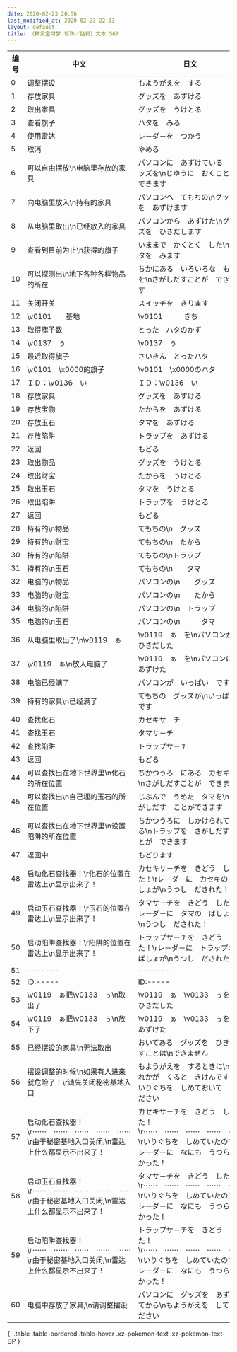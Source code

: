 ```yaml
---
date: 2020-02-23 20:56
last_modified_at: 2020-02-23 22:03
layout: default
title: 《精灵宝可梦 珍珠／钻石》文本 567
---
```

| 编号 | 中文 | 日文 |
| ---- | ---- | ---- |
| 0 | 调整摆设 | もようがえを　する |
| 1 | 存放家具 | グッズを　あずける |
| 2 | 取出家具 | グッズを　うけとる |
| 3 | 查看旗子 | ハタを　みる |
| 4 | 使用雷达 | レ－ダ－を　つかう |
| 5 | 取消 | やめる |
| 6 | 可以自由摆放\n电脑里存放的家具 | パソコンに　あずけている　グッズを\nじゆうに　おくことが　できます　 |
| 7 | 向电脑里放入\n持有的家具 | パソコンへ　てもちの\nグッズを　あずけます |
| 8 | 从电脑里取出\n已经放入的家具 | パソコンから　あずけた\nグッズを　ひきだします |
| 9 | 查看到目前为止\n获得的旗子 | いままで　かくとく　した\nハタを　みます |
| 10 | 可以探测出\n地下各种各样物品的所在 | ちかにある　いろいろな　ものを\nさがしだすことが　できます |
| 11 | 关闭开关 | スイッチを　きります　 |
| 12 | \v0101　　基地 | \v0101　　　きち |
| 13 | 取得旗子数 | とった　ハタのかず |
| 14 | \v0137　ぅ | \v0137　ぅ |
| 15 | 最近取得旗子 | さいきん　とったハタ |
| 16 | \v0101　\x0000的旗子 | \v0101　\x0000のハタ |
| 17 | ＩＤ：\v0136　い | ＩＤ：\v0136　い |
| 18 | 存放家具 | グッズを　あずける |
| 19 | 存放宝物 | たからを　あずける |
| 20 | 存放玉石 | タマを　あずける |
| 21 | 存放陷阱 | トラップを　あずける |
| 22 | 返回 | もどる |
| 23 | 取出物品 | グッズを　うけとる |
| 24 | 取出财宝 | たからを　うけとる |
| 25 | 取出玉石 | タマを　うけとる |
| 26 | 取出陷阱 | トラップを　うけとる |
| 27 | 返回 | もどる |
| 28 | 持有的\n物品 | てもちの\n　グッズ |
| 29 | 持有的\n财宝 | てもちの\n　たから |
| 30 | 持有的\n陷阱 | てもちの\nトラップ |
| 31 | 持有的\n玉石 | てもちの\n　　タマ |
| 32 | 电脑的\n物品 | パソコンの\n　　グッズ |
| 33 | 电脑的\n财宝 | パソコンの\n　　たから |
| 34 | 电脑的\n陷阱 | パソコンの\n　トラップ |
| 35 | 电脑的\n玉石 | パソコンの\n　　　タマ |
| 36 | 从电脑里取出了\n\v0119　ぁ | \v0119　ぁ　を\nパソコンから　ひきだした |
| 37 | \v0119　ぁ\n放入电脑了 | \v0119　ぁ　を\nパソコンに　あずけた |
| 38 | 电脑已经满了 | パソコンが　いっぱい　です |
| 39 | 持有的家具\n已经满了 | てもちの　グッズが\nいっぱいです |
| 40 | 查找化石 | カセキサ－チ |
| 41 | 查找玉石 | タマサ－チ |
| 42 | 查找陷阱 | トラップサ－チ |
| 43 | 返回 | もどる |
| 44 | 可以查找出在地下世界里\n化石的所在位置 | ちかつうろ　にある　カセキを\nさがしだすことが　できます |
| 45 | 可以查找出\n自己埋的玉石的所在位置 | じぶんで　うめた　タマを\nさがしだす　ことができます |
| 46 | 可以查找出在地下世界里\n设置陷阱的所在位置 | ちかつうろに　しかけられている\nトラップを　さがしだすことが　できます |
| 47 | 返回中 | もどります　 |
| 48 | 启动化石查找器！\r化石的位置在雷达上\n显示出来了！ | カセキサ－チを　きどう　した！\rレ－ダ－に　カセキの　ばしょが\nうつし　だされた！ |
| 49 | 启动玉石查找器！\r玉石的位置在雷达上\n显示出来了！ | タマサ－チを　きどう　した！\rレ－ダ－に　タマの　ばしょが\nうつし　だされた！ |
| 50 | 启动陷阱查找器！\r陷阱的位置在雷达上\n显示出来了！ | トラップサ－チを　きどう　した！\rレ－ダ－に　トラップの　ばしょが\nうつし　だされた！ |
| 51 | ------- | ------- |
| 52 | ID:----- | ID:----- |
| 53 | \v0119　ぁ把\v0133　ぅ\n取出了 | \v0119　ぁ　\v0133　ぅを\nひきだした |
| 54 | \v0119　ぁ把\v0133　ぅ\n放下了 | \v0119　ぁ　\v0133　ぅを\nあずけた |
| 55 | 已经摆设的家具\n无法取出 | おいてある　グッズを　ひきだすことは\nできません |
| 56 | 摆设调整的时候\n如果有人进来就危险了！\r请先关闭秘密基地入口 | もようがえを　するときに\nだれかが　くると　きけんです！\rいりぐちを　しめておいて　ください |
| 57 | 启动化石查找器！\r⋯⋯　⋯⋯　⋯⋯　⋯⋯　⋯⋯\r由于秘密基地入口关闭,\n雷达上什么都显示不出来了！ | カセキサ－チを　きどう　した！\r⋯⋯　⋯⋯　⋯⋯　⋯⋯　⋯⋯\rいりぐちを　しめていたので\nレ－ダ－に　なにも　うつらなかった！ |
| 58 | 启动玉石查找器！\r⋯⋯　⋯⋯　⋯⋯　⋯⋯　⋯⋯\r由于秘密基地入口关闭,\n雷达上什么都显示不出来了！ | タマサ－チを　きどう　した！\r⋯⋯　⋯⋯　⋯⋯　⋯⋯　⋯⋯\rいりぐちを　しめていたので\nレ－ダ－に　なにも　うつらなかった！ |
| 59 | 启动陷阱查找器！\r⋯⋯　⋯⋯　⋯⋯　⋯⋯　⋯⋯\r由于秘密基地入口关闭,\n雷达上什么都显示不出来了！ | トラップサ－チを　きどう　した！\r⋯⋯　⋯⋯　⋯⋯　⋯⋯　⋯⋯\rいりぐちを　しめていたので\nレ－ダ－に　なにも　うつらなかった！ |
| 60 | 电脑中存放了家具,\n请调整摆设 | パソコンに　グッズを　あずけてから\nもようがえを　してください |
{: .table .table-bordered .table-hover .xz-pokemon-text .xz-pokemon-text-DP }